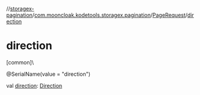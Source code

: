 //[storagex-pagination](../../../index.md)/[com.mooncloak.kodetools.storagex.pagination](../index.md)/[PageRequest](index.md)/[direction](direction.md)

# direction

[common]\

@SerialName(value = &quot;direction&quot;)

val [direction](direction.md): [Direction](../-direction/index.md)
